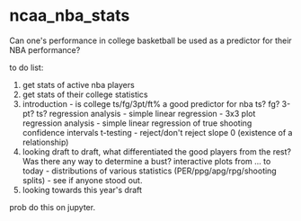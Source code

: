 # ncaa_nba_stats
Can one's performance in college basketball be used as a predictor for their NBA performance? 

to do list:
1) get stats of active nba players 
2) get stats of their college statistics
3) introduction - is college ts/fg/3pt/ft% a good predictor for nba ts? fg? 3-pt? ts?
    regression analysis - simple linear regression - 3x3 plot
    regression analysis - simple linear regression of true shooting 
    confidence intervals
    t-testing - reject/don't reject slope 0 (existence of a relationship)
4) looking draft to draft, what differentiated the good players from the rest? Was there any way to determine a bust?
    interactive plots from ... to today - distributions of various statistics (PER/ppg/apg/rpg/shooting splits) - see if anyone stood out. 
5) looking towards this year's draft

prob do this on jupyter. 

